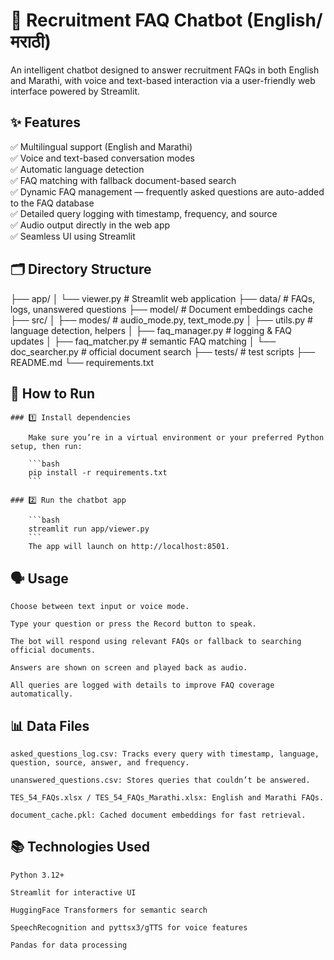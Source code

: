 # 🤖 Recruitment FAQ Chatbot (English/मराठी)

An intelligent chatbot designed to answer recruitment FAQs in both English and Marathi, with voice and text-based interaction via a user-friendly web interface powered by Streamlit.

## ✨ Features

✅ Multilingual support (English and Marathi)  
✅ Voice and text-based conversation modes  
✅ Automatic language detection  
✅ FAQ matching with fallback document-based search  
✅ Dynamic FAQ management — frequently asked questions are auto-added to the FAQ database  
✅ Detailed query logging with timestamp, frequency, and source  
✅ Audio output directly in the web app  
✅ Seamless UI using Streamlit

## 🗂 Directory Structure

├── app/
│ └── viewer.py # Streamlit web application
├── data/ # FAQs, logs, unanswered questions
├── model/ # Document embeddings cache
├── src/
│ ├── modes/ # audio_mode.py, text_mode.py
│ ├── utils.py # language detection, helpers
│ ├── faq_manager.py # logging & FAQ updates
│ ├── faq_matcher.py # semantic FAQ matching
│ └── doc_searcher.py # official document search
├── tests/ # test scripts
├── README.md
└── requirements.txt


## 🚀 How to Run

    ### 1️⃣ Install dependencies

        Make sure you’re in a virtual environment or your preferred Python setup, then run:

        ```bash
        pip install -r requirements.txt
        ```

    ### 2️⃣ Run the chatbot app

        ```bash
        streamlit run app/viewer.py
        ```
        The app will launch on http://localhost:8501.

## 🗣 Usage

    Choose between text input or voice mode.

    Type your question or press the Record button to speak.

    The bot will respond using relevant FAQs or fallback to searching official documents.

    Answers are shown on screen and played back as audio.

    All queries are logged with details to improve FAQ coverage automatically.

## 📊 Data Files
    asked_questions_log.csv: Tracks every query with timestamp, language, question, source, answer, and frequency.

    unanswered_questions.csv: Stores queries that couldn’t be answered.

    TES_54_FAQs.xlsx / TES_54_FAQs_Marathi.xlsx: English and Marathi FAQs.

    document_cache.pkl: Cached document embeddings for fast retrieval.

## 📚 Technologies Used
    Python 3.12+

    Streamlit for interactive UI

    HuggingFace Transformers for semantic search

    SpeechRecognition and pyttsx3/gTTS for voice features

    Pandas for data processing


